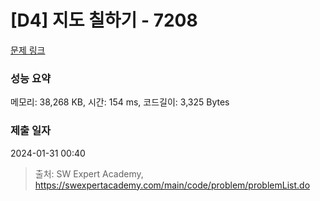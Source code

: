 # [D4] 지도 칠하기 - 7208 

[문제 링크](https://swexpertacademy.com/main/code/problem/problemDetail.do?contestProbId=AWlHcsEqf1YDFASG) 

### 성능 요약

메모리: 38,268 KB, 시간: 154 ms, 코드길이: 3,325 Bytes

### 제출 일자

2024-01-31 00:40



> 출처: SW Expert Academy, https://swexpertacademy.com/main/code/problem/problemList.do